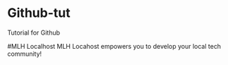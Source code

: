 # Github-tut
Tutorial for Github

#MLH Localhost
MLH Locahost empowers you to develop your local tech community!